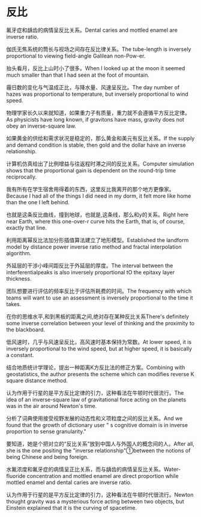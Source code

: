 # 反比

<p><span class="chinese">氟牙症和龋齿的病情呈反比关系。</span><span class="english">Dental caries and mottled enamel are inverse ratio.</span></p>

<p><span class="chinese">伽氏无焦系统的筒长与视场之间存在反比律关系。</span><span class="english">The tube-length is inversely proportional to viewing field-angle Galilean non-Pow-er.</span></p>

<p><span class="chinese">抬头看月，反比上山时小了很多。</span><span class="english">When I looked up at the moon it seemed much smaller than that I had seen at the foot of mountain.</span></p>

<p><span class="chinese">霾日数的变化与气温成正比，与降水量、风速呈反比。</span><span class="english">The day number of hazes was proportional to temperature, but inversely proportional to wind speed.</span></p>

<p><span class="chinese">物理学家长久以来就知道，如果重力子有质量，重力就不会遵循平方反比定律。</span><span class="english">As physicists have long known, if gravitons have mass, gravity does not obey an inverse-square law.</span></p>

<p><span class="chinese">如果黄金的供给和需求状况是稳定的，那么黄金和美元有反比关系。</span><span class="english">If the supply and demand condition is stable, then gold and the dollar have an inverse relationship.</span></p>

<p><span class="chinese">计算机仿真给出了比例增益与往返程时滞之间的反比关系。</span><span class="english">Computer simulation shows that the proportional gain is dependent on the round-trip time reciprocally.</span></p>

<p><span class="chinese">我有所有在学生宿舍用得着的东西，这里反比我离开的那个地方更像家。</span><span class="english">Because I had all of the things I did need in my dorm, it felt more like home than the one I left behind.</span></p>

<p><span class="chinese">也就是这条反比曲线，撞到地球，也就是,这条线，那么和y的关系。</span><span class="english">Right here near Earth, where this one-over-r curve hits the Earth, that is, of course, exactly that line.</span></p>

<p><span class="chinese">利用距离幂反比法加分形插值算法建立了地形模型。</span><span class="english">Established the landform model by distance power inverse ratio method and fractal interpolation algorithm.</span></p>

<p><span class="chinese">外延层的干涉小峰间距反比于外延层的厚度。</span><span class="english">The interval between the interferentialpeaks is also inversely proportional tO the epitaxy layer thickness.</span></p>

<p><span class="chinese">团队想要进行评估的频率反比于评估所耗费的时间。</span><span class="english">The frequency with which teams will want to use an assessment is inversely proportional to the time it takes.</span></p>

<p><span class="chinese">在你的思维水平,和到黑板的距离之间,绝对存在某种反比关系</span><span class="english">There's definitely some inverse correlation between your level of thinking and the proximity to the blackboard.</span></p>

<p><span class="chinese">低风速时，几乎与风速呈反比，高风速时基本保持为常数。</span><span class="english">At lower speed, it is inversely proportional to the wind speed, but at higher speed, it is basically a constant.</span></p>

<p><span class="chinese">结合地质统计学理论，提出一种距离K方反比法的修正方案。</span><span class="english">Combining with geostatistics, the author presents the scheme which can modifies reverse K square distance method.</span></p>

<p><span class="chinese">认为作用于行星的是平方反比定律的引力，这种看法在牛顿时代很流行。</span><span class="english">The idea of an inverse-square law of gravitational force acting on the planets was in the air around Newton's time.</span></p>

<p><span class="chinese">分析了词典使用接受视野发展的动态性和义项粒度之间的反比关系。</span><span class="english">And we found that the growth of dictionary user " s cognitive domain is in inverse proportion to sense granularity."</span></p>

<p><span class="chinese">要知道，她是个把对立的“反比关系”放到中国人与外国人的概念间的人。</span><span class="english">After all, she is the one positing the "inverse relationship"①between the notions of being Chinese and being foreign.</span></p>

<p><span class="chinese">水氟浓度和氟牙症的病情呈正比关系，而与龋齿的病情呈反比关系。</span><span class="english">Water-fluoride concentration and mottled enamel are direct proportion while mottled enamel and dental caries are inverse ratio.</span></p>

<p><span class="chinese">认为作用于行星的是平方反比定律的引力，这种看法在牛顿时代很流行。</span><span class="english">Newton thought gravity was a mysterious force acting between two objects, but Einstein explained that it is the curving of spacetime.</span></p>

